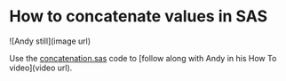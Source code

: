 # How to concatenate values in SAS 

![Andy still](image url)

Use the [concatenation.sas](./concatenation.sas) code to [follow along with Andy in his How To video](video url).

